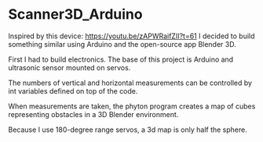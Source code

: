 # Scanner3D_Arduino

Inspired by this device: https://youtu.be/zAPWRaifZII?t=61 I decided to build something similar using Arduino and the open-source app Blender 3D. 

First I had to build electronics. The base of this project is Arduino and ultrasonic sensor mounted on servos.

The numbers of vertical and horizontal measurements can be controlled by int variables defined on top of the code.

When measurements are taken, the phyton program creates a map of cubes representing obstacles in a 3D Blender environment. 

Because I use 180-degree range servos, a 3d map is only half the sphere.
